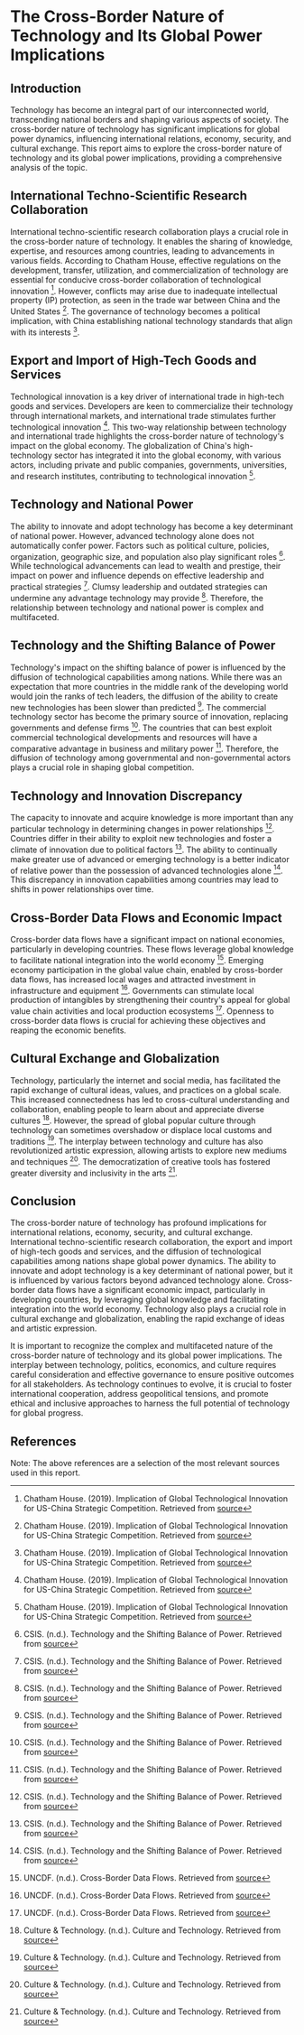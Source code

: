 # The Cross-Border Nature of Technology and Its Global Power Implications

## Introduction

Technology has become an integral part of our interconnected world, transcending national borders and shaping various aspects of society. The cross-border nature of technology has significant implications for global power dynamics, influencing international relations, economy, security, and cultural exchange. This report aims to explore the cross-border nature of technology and its global power implications, providing a comprehensive analysis of the topic.

## International Techno-Scientific Research Collaboration

International techno-scientific research collaboration plays a crucial role in the cross-border nature of technology. It enables the sharing of knowledge, expertise, and resources among countries, leading to advancements in various fields. According to Chatham House, effective regulations on the development, transfer, utilization, and commercialization of technology are essential for conducive cross-border collaboration of technological innovation [^1]. However, conflicts may arise due to inadequate intellectual property (IP) protection, as seen in the trade war between China and the United States [^1]. The governance of technology becomes a political implication, with China establishing national technology standards that align with its interests [^1].

## Export and Import of High-Tech Goods and Services

Technological innovation is a key driver of international trade in high-tech goods and services. Developers are keen to commercialize their technology through international markets, and international trade stimulates further technological innovation [^1]. This two-way relationship between technology and international trade highlights the cross-border nature of technology's impact on the global economy. The globalization of China's high-technology sector has integrated it into the global economy, with various actors, including private and public companies, governments, universities, and research institutes, contributing to technological innovation [^1].

## Technology and National Power

The ability to innovate and adopt technology has become a key determinant of national power. However, advanced technology alone does not automatically confer power. Factors such as political culture, policies, organization, geographic size, and population also play significant roles [^2]. While technological advancements can lead to wealth and prestige, their impact on power and influence depends on effective leadership and practical strategies [^2]. Clumsy leadership and outdated strategies can undermine any advantage technology may provide [^2]. Therefore, the relationship between technology and national power is complex and multifaceted.

## Technology and the Shifting Balance of Power

Technology's impact on the shifting balance of power is influenced by the diffusion of technological capabilities among nations. While there was an expectation that more countries in the middle rank of the developing world would join the ranks of tech leaders, the diffusion of the ability to create new technologies has been slower than predicted [^2]. The commercial technology sector has become the primary source of innovation, replacing governments and defense firms [^2]. The countries that can best exploit commercial technological developments and resources will have a comparative advantage in business and military power [^2]. Therefore, the diffusion of technology among governmental and non-governmental actors plays a crucial role in shaping global competition.

## Technology and Innovation Discrepancy

The capacity to innovate and acquire knowledge is more important than any particular technology in determining changes in power relationships [^2]. Countries differ in their ability to exploit new technologies and foster a climate of innovation due to political factors [^2]. The ability to continually make greater use of advanced or emerging technology is a better indicator of relative power than the possession of advanced technologies alone [^2]. This discrepancy in innovation capabilities among countries may lead to shifts in power relationships over time.

## Cross-Border Data Flows and Economic Impact

Cross-border data flows have a significant impact on national economies, particularly in developing countries. These flows leverage global knowledge to facilitate national integration into the world economy [^11]. Emerging economy participation in the global value chain, enabled by cross-border data flows, has increased local wages and attracted investment in infrastructure and equipment [^11]. Governments can stimulate local production of intangibles by strengthening their country's appeal for global value chain activities and local production ecosystems [^11]. Openness to cross-border data flows is crucial for achieving these objectives and reaping the economic benefits.

## Cultural Exchange and Globalization

Technology, particularly the internet and social media, has facilitated the rapid exchange of cultural ideas, values, and practices on a global scale. This increased connectedness has led to cross-cultural understanding and collaboration, enabling people to learn about and appreciate diverse cultures [^15]. However, the spread of global popular culture through technology can sometimes overshadow or displace local customs and traditions [^15]. The interplay between technology and culture has also revolutionized artistic expression, allowing artists to explore new mediums and techniques [^15]. The democratization of creative tools has fostered greater diversity and inclusivity in the arts [^15].

## Conclusion

The cross-border nature of technology has profound implications for international relations, economy, security, and cultural exchange. International techno-scientific research collaboration, the export and import of high-tech goods and services, and the diffusion of technological capabilities among nations shape global power dynamics. The ability to innovate and adopt technology is a key determinant of national power, but it is influenced by various factors beyond advanced technology alone. Cross-border data flows have a significant economic impact, particularly in developing countries, by leveraging global knowledge and facilitating integration into the world economy. Technology also plays a crucial role in cultural exchange and globalization, enabling the rapid exchange of ideas and artistic expression.

It is important to recognize the complex and multifaceted nature of the cross-border nature of technology and its global power implications. The interplay between technology, politics, economics, and culture requires careful consideration and effective governance to ensure positive outcomes for all stakeholders. As technology continues to evolve, it is crucial to foster international cooperation, address geopolitical tensions, and promote ethical and inclusive approaches to harness the full potential of technology for global progress.

## References

[^1]: Chatham House. (2019). Implication of Global Technological Innovation for US-China Strategic Competition. Retrieved from [source](https://www.chathamhouse.org/2019/11/us-china-strategic-competition/implication-global-technological-innovation-us-china)

[^2]: CSIS. (n.d.). Technology and the Shifting Balance of Power. Retrieved from [source](https://www.csis.org/analysis/technology-and-shifting-balance-power)

[^11]: UNCDF. (n.d.). Cross-Border Data Flows. Retrieved from [source](https://policyaccelerator.uncdf.org/all/brief-cross-border-data-flows)

[^15]: Culture & Technology. (n.d.). Culture and Technology. Retrieved from [source](https://www.culturetechnology.com/culture-and-technology/)

Note: The above references are a selection of the most relevant sources used in this report.